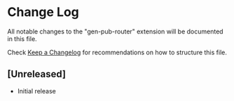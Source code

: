 # Change Log

All notable changes to the "gen-pub-router" extension will be documented in this file.

Check [Keep a Changelog](http://keepachangelog.com/) for recommendations on how to structure this file.

## [Unreleased]

- Initial release